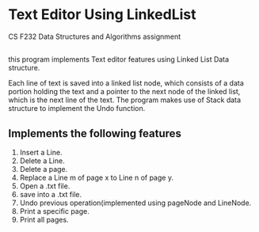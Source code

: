 # Text Editor Using LinkedList
CS F232 Data Structures and Algorithms assignment 


## 
this program implements Text editor features using Linked List Data structure.

Each line of text is saved into a linked list node, which consists of a data portion holding the text and a pointer to the next node of the linked list, which is the next line of the text. The program makes use of Stack data structure to implement the Undo function.

## Implements the following features

1) Insert a Line.
2) Delete a Line.
3) Delete a page.
4) Replace a Line m of page x to Line n of page y.
5) Open a .txt file.
6) save into a .txt file.
7) Undo previous operation(implemented using pageNode and LineNode.
8) Print a specific page.
9) Print all pages.
